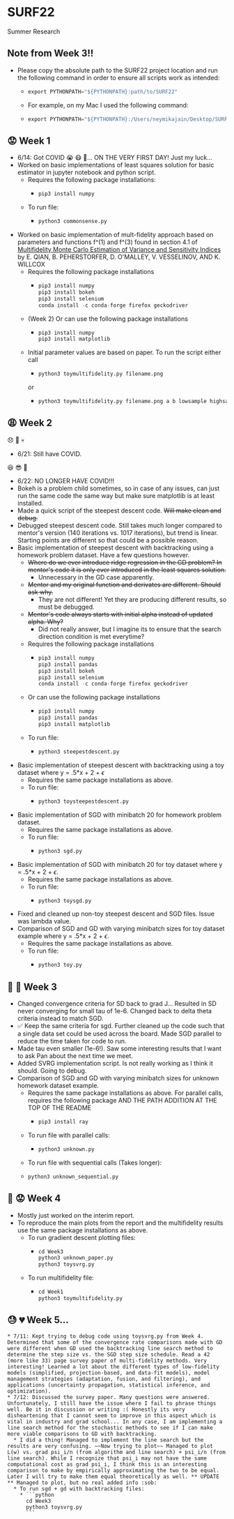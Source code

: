 # SURF22
 Summer Research

## Note from Week 3!!
  * Please copy the absolute path to the SURF22 project location and run the following command in order to ensure all scripts work as intended:
    * ```python
      export PYTHONPATH="${PYTHONPATH}:path/to/SURF22"
      ```
    * For example, on my Mac I used the following command:
    * ```python
      export PYTHONPATH="${PYTHONPATH}:/Users/neymikajain/Desktop/SURF22/"
      ```

## :worried: Week 1
  * 6/14: Got COVID :sob: :mask: :anger:... ON THE VERY FIRST DAY! Just my luck...
  * Worked on basic implementations of least squares solution for basic estimator in jupyter notebook and python script.
    * Requires the following package installations:
      * ```python
        pip3 install numpy
        ```
    * To run file:
      * ```python
        python3 commonsense.py
        ```
  * Worked on basic implementation of mult-fidelity approach based on parameters and functions f^(1) and f^(3) found in section 4.1 of [Multifidelity Monte Carlo Estimation of Variance and Sensitivity Indices](https://www.dropbox.com/s/y77c42t9po52384/QPOVW_mfgsa_juq2018.pdf?dl=0) by E. QIAN, B. PEHERSTORFER, D. O'MALLEY, V. VESSELINOV, AND K. WILLCOX
    * Requires the following package installations
      * ```python
        pip3 install numpy
        pip3 install bokeh
        pip3 install selenium
        conda install -c conda-forge firefox geckodriver
        ```
    * (Week 2) Or can use the following package installations
      * ```python
        pip3 install numpy
        pip3 install matplotlib
        ```
    * Initial parameter values are based on paper. To run the script either call
      * ```python
        python3 toymultifidelity.py filename.png
        ```
      or
      * ```python
        python3 toymultifidelity.py filename.png a b lowsample highsample budget alpha
        ```

## :weary: Week 2
:disappointed: :shit: :skull:
  * 6/21: Still have COVID.

:satisfied: :sunglasses: :dizzy:
  * 6/22: NO LONGER HAVE COVID!!!
  * Bokeh is a problem child sometimes, so in case of any issues, can just run the same code the same way but make sure matplotlib is at least installed.
  * Made a quick script of the steepest descent code. ~~Will make clean and debug.~~
  * Debugged steepest descent code. Still takes much longer compared to mentor's version (140 iterations vs. 1017 iterations), but trend is linear. Starting points are different so that could be a possible reason.
  * Basic implementation of steepest descent with backtracking using a homework problem dataset. Have a few questions however.
    * ~~Where do we ever introduce ridge regression in the GD problem? In mentor's code it is only ever introduced in the least squares solution.~~
      * Unnecessary in the GD case apparently.
    * ~~Mentor and my original function and derivates are different. Should ask why.~~
      * They are not different! Yet they are producing different results, so must be debugged.
    * ~~Mentor's code always starts with initial alpha instead of updated alpha. Why?~~
      * Did not really answer, but I imagine its to ensure that the search direction condition is met everytime?
    * Requires the following package installations
      * ```python
        pip3 install numpy
        pip3 install pandas
        pip3 install bokeh
        pip3 install selenium
        conda install -c conda-forge firefox geckodriver
        ```
    * Or can use the following package installations
      * ```python
        pip3 install numpy
        pip3 install pandas
        pip3 install matplotlib
        ```
    * To run file:
      * ```python
        python3 steepestdescent.py
        ```
  * Basic implementation of steepest descent with backtracking using a toy dataset where y = .5*x + 2 + $\epsilon$
    * Requires the same package installations as above.
    * To run file:
      * ```python
        python3 toysteepestdescent.py
        ```
  * Basic implementation of SGD with minibatch 20 for homework problem dataset.
    * Requires the same package installations as above.
    * To run file:
      * ```python
        python3 sgd.py
        ```
  * Basic implementation of SGD with minibatch 20 for toy dataset where y = .5*x + 2 + $\epsilon$.
    * Requires the same package installations as above.
    * To run file:
      * ```python
        python3 toysgd.py
        ```
  * Fixed and cleaned up non-toy steepest descent and SGD files. Issue was lambda value.
  * Comparison of SGD and GD with varying minibatch sizes for toy dataset example where y = .5*x + 2 + $\epsilon$.
    * Requires the same package installations as above.
    * To run file:
      * ```python
        python3 toy.py
        ```
  ## :anger: :speak_no_evil: Week 3
  * Changed convergence criteria for SD back to grad J... Resulted in SD never converging for small tau of 1e-6. Changed back to delta theta criteria instead to match SGD.
  * :white_check_mark: Keep the same criteria for sgd. Further cleaned up the code such that a single data set could be used across the board. Made SGD parallel to reduce the time taken for code to run.
  * Made tau even smaller (1e-6!). Saw some interesting results that I want to ask Pan about the next time we meet.
  * Added SVRG implementation script. Is not really working as I think it should. Going to debug.
  * Comparison of SGD and GD with varying minibatch sizes for unknown homework dataset example.
    * Requires the same package installations as above. For parallel calls, requires the following package AND THE PATH ADDITION AT THE TOP OF THE README
      * ```python
        pip3 install ray
        ```
    * To run file with parallel calls:
      * ```python
        python3 unknown.py
        ```
    * To run file with sequential calls (Takes longer):
    * ```python
      python3 unknown_sequential.py
      ```
  ## :dancer: :worried: Week 4
  * Mostly just worked on the interim report.
  * To reproduce the main plots from the report and the multifidelity results use the same package installations as above.
    * To run gradient descent plotting files:
      * ```python
        cd Week3
        python3 unknown_paper.py
        python3 toysvrg.py
        ```
    * To run multifidelity file:
      * ```python
        cd Week1
        python3 toymultifidelity.py
        ```
  ## :sweat: :broken_heart: Week 5...
    * 7/11: Kept trying to debug code using toysvrg.py from Week 4. Determined that some of the convergence rate comparisons made with GD were different when GD used the backtracking line search method to determine the step size vs. the SGD step size schedule. Read a 42 (more like 33) page survey paper of multi-fidelity methods. Very interesting! Learned a lot about the different types of low-fidelity models (simplified, projection-based, and data-fit models), model management strategies (adaptation, fusion, and filtering), and applications (uncertainty propagation, statistical inference, and optimization).
    * 7/12: Discussed the survey paper. Many questions were answered. Unfortunately, I still have the issue where I fail to phrase things well. Be it in discussion or writing :( Honestly its very disheartening that I cannot seem to improve in this aspect which is vital in industry and grad school... In any case, I am implementing a line search method for the stochastic methods to see if I can make more viable comparisons to GD with backtracking.
      * I did a thing! Managed to implement the line search but the results are very confusing. ~~Now trying to plot~~ Managed to plot L(w) vs. grad psi_i/n (from algorithm and line search) + psi_i/n (from line search). While I recognize that psi_i may not have the same computational cost as grad psi_i, I think this is an interesting comparison to make by empirically approximating the two to be equal. Later I will try to make them equal theoretically as well. ** UPDATE ** Managed to plot, but no real added info :sob:
      * To run sgd + gd with backtracking files:
        * ```python
          cd Week3
          python3 toysvrg.py
          ```
